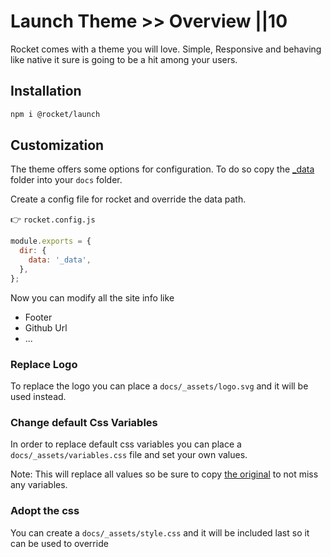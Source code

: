 # Launch Theme >> Overview ||10

Rocket comes with a theme you will love. Simple, Responsive and behaving like native it sure is going to be a hit among your users.

## Installation

```bash
npm i @rocket/launch
```

## Customization

The theme offers some options for configuration. To do so copy the [\_data](https://github.com/daKmoR/rocket/tree/master/packages/launch/_data) folder into your `docs` folder.

Create a config file for rocket and override the data path.

👉 `rocket.config.js`

```js
module.exports = {
  dir: {
    data: '_data',
  },
};
```

Now you can modify all the site info like

- Footer
- Github Url
- ...

### Replace Logo

To replace the logo you can place a `docs/_assets/logo.svg` and it will be used instead.

### Change default Css Variables

In order to replace default css variables you can place a `docs/_assets/variables.css` file and set your own values.

Note: This will replace all values so be sure to copy [the original](https://github.com/daKmoR/rocket/blob/master/packages/launch/_assets/variables.css) to not miss any variables.

### Adopt the css

You can create a `docs/_assets/style.css` and it will be included last so it can be used to override
